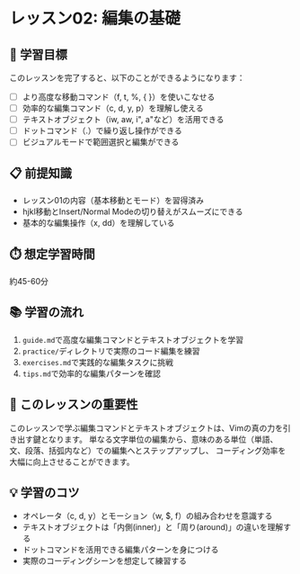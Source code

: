 # レッスン02: 編集の基礎

## 🎯 学習目標

このレッスンを完了すると、以下のことができるようになります：

- [ ] より高度な移動コマンド（f, t, %, { }）を使いこなせる
- [ ] 効率的な編集コマンド（c, d, y, p）を理解し使える
- [ ] テキストオブジェクト（iw, aw, i", a"など）を活用できる
- [ ] ドットコマンド（.）で繰り返し操作ができる
- [ ] ビジュアルモードで範囲選択と編集ができる

## 📋 前提知識

- レッスン01の内容（基本移動とモード）を習得済み
- hjkl移動とInsert/Normal Modeの切り替えがスムーズにできる
- 基本的な編集操作（x, dd）を理解している

## ⏱️ 想定学習時間

約45-60分

## 📚 学習の流れ

1. `guide.md`で高度な編集コマンドとテキストオブジェクトを学習
2. `practice/`ディレクトリで実際のコード編集を練習
3. `exercises.md`で実践的な編集タスクに挑戦
4. `tips.md`で効率的な編集パターンを確認

## 🔑 このレッスンの重要性

このレッスンで学ぶ編集コマンドとテキストオブジェクトは、Vimの真の力を引き出す鍵となります。
単なる文字単位の編集から、意味のある単位（単語、文、段落、括弧内など）での編集へとステップアップし、
コーディング効率を大幅に向上させることができます。

## 💡 学習のコツ

- オペレータ（c, d, y）とモーション（w, $, f）の組み合わせを意識する
- テキストオブジェクトは「内側(inner)」と「周り(around)」の違いを理解する
- ドットコマンドを活用できる編集パターンを身につける
- 実際のコーディングシーンを想定して練習する